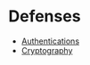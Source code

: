 # Defenses

- [Authentications](authentications/authentications.md)
- [Cryptography](cryptography/cryptography.md)
